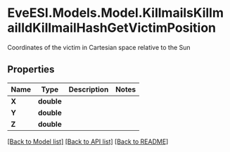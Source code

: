 # EveESI.Models.Model.KillmailsKillmailIdKillmailHashGetVictimPosition
Coordinates of the victim in Cartesian space relative to the Sun 

## Properties

Name | Type | Description | Notes
------------ | ------------- | ------------- | -------------
**X** | **double** |  | 
**Y** | **double** |  | 
**Z** | **double** |  | 

[[Back to Model list]](../README.md#documentation-for-models) [[Back to API list]](../README.md#documentation-for-api-endpoints) [[Back to README]](../README.md)

